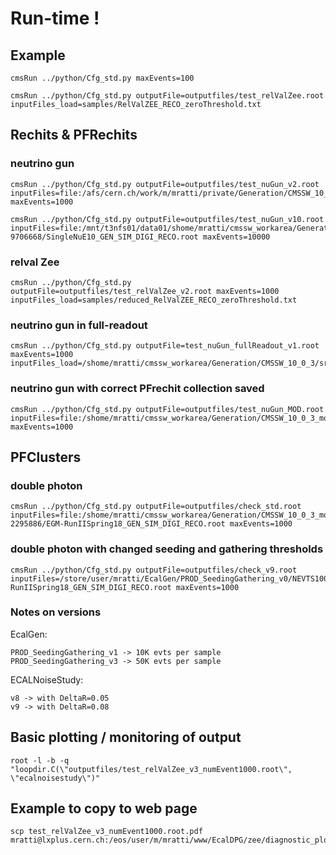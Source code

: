 # Run-time !

## Example
```
cmsRun ../python/Cfg_std.py maxEvents=100

cmsRun ../python/Cfg_std.py outputFile=outputfiles/test_relValZee.root inputFiles_load=samples/RelValZEE_RECO_zeroThreshold.txt
```

## Rechits & PFRechits

### neutrino gun
```
cmsRun ../python/Cfg_std.py outputFile=outputfiles/test_nuGun_v2.root inputFiles=file:/afs/cern.ch/work/m/mratti/private/Generation/CMSSW_10_0_3/src/test_generation/test/mg_test_1000evts/SingleNuE10_GEN_SIM_DIGI_RECO.root maxEvents=1000

cmsRun ../python/Cfg_std.py outputFile=outputfiles/test_nuGun_v10.root inputFiles=file:/mnt/t3nfs01/data01/shome/mratti/cmssw_workarea/Generation/CMSSW_10_0_3/src/test_generation/mg_test_10000evts/sgejob-9706668/SingleNuE10_GEN_SIM_DIGI_RECO.root maxEvents=10000
```
### relval Zee
```
cmsRun ../python/Cfg_std.py outputFile=outputfiles/test_relValZee_v2.root maxEvents=1000 inputFiles_load=samples/reduced_RelValZEE_RECO_zeroThreshold.txt
```
### neutrino gun in full-readout
```
cmsRun ../python/Cfg_std.py outputFile=test_nuGun_fullReadout_v1.root maxEvents=1000 inputFiles_load=/shome/mratti/cmssw_workarea/Generation/CMSSW_10_0_3/src/test_generation/mg_test_EcalSRSettingsRcd/SingleNuE10_GEN_SIM_DIGI_RECO_FullReadout.root
```
### neutrino gun with correct PFrechit collection saved
```
cmsRun ../python/Cfg_std.py outputFile=outputfiles/test_nuGun_MOD.root inputFiles=file:/shome/mratti/cmssw_workarea/Generation/CMSSW_10_0_3_mod/src/test_generation/mg_test_1000evts/SingleNuE10_GEN_SIM_DIGI_RECO.root maxEvents=1000
```
## PFClusters

### double photon
```
cmsRun ../python/Cfg_std.py outputFile=outputfiles/check_std.root inputFiles=file:/shome/mratti/cmssw_workarea/Generation/CMSSW_10_0_3_mod/src/test_generation/doublePhoton_10000evts/sgejob-2295886/EGM-RunIISpring18_GEN_SIM_DIGI_RECO.root maxEvents=1000
```
### double photon with changed seeding and gathering thresholds
```
cmsRun ../python/Cfg_std.py outputFile=outputfiles/check_v9.root  inputFiles=/store/user/mratti/EcalGen/PROD_SeedingGathering_v0/NEVTS10000_seed1.0_GATHER1.0/EGM-RunIISpring18_GEN_SIM_DIGI_RECO.root maxEvents=1000
```
### Notes on versions
EcalGen:
```
PROD_SeedingGathering_v1 -> 10K evts per sample
PROD_SeedingGathering_v3 -> 50K evts per sample
```
ECALNoiseStudy:
```
v8 -> with DeltaR=0.05
v9 -> with DeltaR=0.08
```
## Basic plotting / monitoring of output
```
root -l -b -q "loopdir.C(\"outputfiles/test_relValZee_v3_numEvent1000.root\", \"ecalnoisestudy\")"
```
## Example to copy to web page
```
scp test_relValZee_v3_numEvent1000.root.pdf mratti@lxplus.cern.ch:/eos/user/m/mratti/www/EcalDPG/zee/diagnostic_plots/.
```
